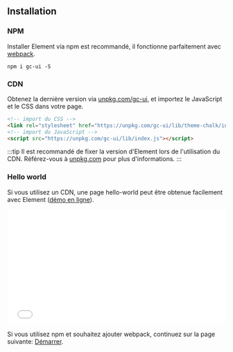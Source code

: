 ## Installation

### NPM

Installer Element via npm est recommandé, il fonctionne parfaitement avec [webpack](https://webpack.js.org/).

```shell
npm i gc-ui -S
```

### CDN

Obtenez la dernière version via [unpkg.com/gc-ui](https://unpkg.com/gc-ui/), et importez le JavaScript et le CSS dans votre page.

```html
<!-- import du CSS -->
<link rel="stylesheet" href="https://unpkg.com/gc-ui/lib/theme-chalk/index.css">
<!-- import du JavaScript -->
<script src="https://unpkg.com/gc-ui/lib/index.js"></script>
```

:::tip
Il est recommandé de fixer la version d'Element lors de l'utilisation du CDN. Référez-vous à  [unpkg.com](https://unpkg.com) pour plus d'informations.
:::

### Hello world

Si vous utilisez un CDN, une page hello-world peut être obtenue facilement avec Element ([démo en ligne](https://codepen.io/ziyoung/pen/rRKYpd)).

<iframe height="265" style="width: 100%;" scrolling="no" title="Element demo" src="//codepen.io/ziyoung/embed/rRKYpd/?height=265&theme-id=light&default-tab=html" frameborder="no" allowtransparency="true" allowfullscreen="true">
  See the Pen <a href='https://codepen.io/ziyoung/pen/rRKYpd/'>Element demo</a> by hetech
  (<a href='https://codepen.io/ziyoung'>@ziyoung</a>) on <a href='https://codepen.io'>CodePen</a>.
</iframe>

Si vous utilisez npm et souhaitez ajouter webpack, continuez sur la page suivante: [Démarrer](/#/fr-FR/component/quickstart).
